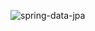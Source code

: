 ![spring-data-jpa](https://github.com/gagaci/spring-jpa-course/assets/154824439/b457d31b-4a4f-45e8-844e-ddacb876f853)

